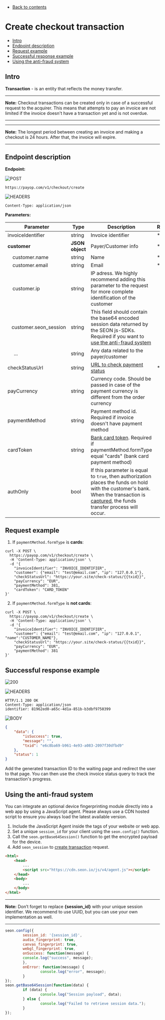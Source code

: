 * [Back to contents](../Readme.md#contents)

# Create checkout transaction

* [Intro](#intro)
* [Endpoint description](#endpoint-description)
* [Request example](#request-example)
* [Successful response example](#successful-response-example)
* [Using the anti-fraud system](#using-the-anti-fraud-system)

## Intro

**Transaction** - is an entity that reflects the money transfer.

----

**Note:** Checkout transactions can be created only in 
case of a successful request to the acquirer. This means 
that attempts to pay an invoice are not limited if the invoice 
doesn't have a transaction yet and is not overdue.

----

----

**Note:** The longest period between creating an 
invoice and making a checkout is 24 hours. 
After that, the invoice will expire.

----

## Endpoint description

**Endpoint:**

![POST](https://img.shields.io/badge/-POST-green?style=for-the-badge)

```shell
https://payop.com/v1/checkout/create
```    

![HEADERS](https://img.shields.io/badge/-Headers-yellowgreen?style=for-the-badge)

```shell
Content-Type: application/json
```

**Parameters:**

Parameter                       | Type            | Description                                                                                                                                                                                                                                                        | Required |
--------------------------------|-----------------|--------------------------------------------------------------------------------------------------------------------------------------------------------------------------------------------------------------------------------------------------------------------|----------|
invoiceIdentifier               | string          | Invoice identifier                                                                                                                                                                                                                                                 | *        |
**customer**                    | **JSON object** | Payer/Customer info                                                                                                                                                                                                                                                | *        |
&emsp;customer.name             | string          | Name                                                                                                                                                                                                                                                              | *        |
&emsp;customer.email            | string          | Email                                                                                                                                                                                                                                                              | *        |
&emsp;customer.ip               | string          | IP adress. We highly recommend adding this parameter to the request for more complete identification of the customer                                                                                                                                               |          |
&nbsp;&nbsp;&nbsp;customer.seon_session | string          | This field should contain the base64 encoded session data returned by the SEON js-SDKs. Required if you want to [use the anti-fraud system](#using-the-anti-fraud-system) |          |
&emsp; ...                      | string          | Any data related to the payer/customer                                                                                                                                                                                                                             |          |
checkStatusUrl                  | string          | [URL to check payment status](checkInvoiceStatus.md)                                                                                                                                                                                                              | *        |
payCurrency                     | string          | Currency code. Should be passed in case of the payment currency is different from the order currency                                                                                                                                                               |          |
paymentMethod                   | string          | Payment method id. Required if invoice doesn't have payment method                                                                                                                                                                                                 |          |
cardToken                       | string          | [Bank card token](createCardToken.md). Required if paymentMethod.formType equal "cards" (bank card payment method)                                                                                                                                                 |          |
authOnly                        | bool            | If this parameter is equal to `true`, then authorization places the funds on hold with the customer's bank. When the transaction is [captured](captureTransaction.md), the funds transfer process will occur.                                                      |          |


## Request example
1. If `paymentMethod.formType` is **cards**:

```shell
curl -X POST \
  https://payop.com/v1/checkout/create \
  -H 'Content-Type: application/json' \
  -d '{
	"invoiceIdentifier": "INVOICE_IDENTIFIER",
	"customer": {"email": "test@email.com", "ip": "127.0.0.1"},
	"checkStatusUrl": "https://your.site/check-status/{{txid}}",
	"payCurrency": "EUR",
	"paymentMethod": 381,
	"cardToken": "CARD_TOKEN"
}'
```

2. If `paymentMethod.formType` is **not cards**:

```shell
curl -X POST \
  https://payop.com/v1/checkout/create \
  -H 'Content-Type: application/json' \
  -d '{
	"invoiceIdentifier": "INVOICE_IDENTIFIER",
	"customer": {"email": "test@email.com", "ip": "127.0.0.1", "name":"CUSTOMER_NAME"},
	"checkStatusUrl": "https://your.site/check-status/{{txid}}",
	"payCurrency": "EUR",
	"paymentMethod": 381
}'
```

## Successful response example

![200](https://img.shields.io/badge/200-OK-blue?style=for-the-badge)

![HEADERS](https://img.shields.io/badge/-Headers-yellowgreen?style=for-the-badge)

```shell
HTTP/1.1 200 OK
Content-Type: application/json
identifier: 81962ed0-a65c-4d1a-851b-b3dbf9750399
```

![BODY](https://img.shields.io/badge/-BODY-blueviolet?style=for-the-badge)

```json
{
    "data": {
        "isSuccess": true,
        "message": "",
        "txid": "e6c8ba69-b961-4e93-a083-2097f30dfbd9"
    },
    "status": 1
}
```

Add the generated transaction ID to the waiting 
page and redirect the user to that page. 
You can then use the check invoice status 
query to track the transaction's progress.


## Using the anti-fraud system

You can integrate an optional device fingerprinting module 
directly into a web app by using a JavaScript agent. Please always use a
CDN hosted script to ensure you always load the latest available version.

1. Include the JavaScript Agent inside the tags of your website or web app.
2. Set a unique `session_id` for your client using the `seon.config()` function.
3. Call the `seon.getBase64Session()` function to get the encrypted payload for the device.
4. Add `seon_session` to  [create transaction](createCheckoutTransaction.md#endpoint-description) request.
	
```html
<html>
    <head>
        ...
        <script src="https://cdn.seon.io/js/v4/agent.js"></script>
    </head>
  	<body>
    	...
  	</body>
</html>
```

----

**Note:** Don’t forget to replace **{session_id}** with your unique session identifier. We recommend to use UUID, but you can use your own implementation as well.

----

```js
seon.config({
        session_id: '{session_id}',
        audio_fingerprint: true,
        canvas_fingerprint: true,
        webgl_fingerprint: true,
        onSuccess: function(message) {
		console.log("success", message);
        },
        onError: function(message) {
            	console.log("error", message);
        }
});
seon.getBase64Session(function(data) {
        if (data) {
                console.log("Session payload", data);
        } else {
                console.log("Failed to retrieve session data.");
        }
});
```
